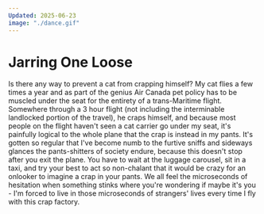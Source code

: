 ```yaml
---
Updated: 2025-06-23
image: "./dance.gif"
---
```


# Jarring One Loose

Is there any way to prevent a cat from crapping himself? My cat flies a few
times a year and as part of the genius Air Canada pet policy has to be muscled
under the seat for the entirety of a trans-Maritime flight. Somewhere through
a 3 hour flight (not including the interminable landlocked portion of the
travel), he craps himself, and because most people on the flight haven't seen
a cat carrier go under my seat, it's painfully logical to the whole plane that
the crap is instead in my pants. It's gotten so regular that I've become numb
to the furtive sniffs and sideways glances the pants-shitters of society endure,
because this doesn't stop after you exit the plane. You have to wait at the
luggage carousel, sit in a taxi, and try your best to act so non-chalant that it
would be crazy for an onlooker to imagine a crap in your pants. We all feel the
microseconds of hesitation when something stinks where you're wondering if maybe
it's you - I'm forced to live in those microseconds of strangers' lives every time
I fly with this crap factory.

<BryanMelanson />
